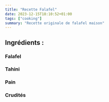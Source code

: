 ```yaml
---
title: "Recette Falafel"
date: 2023-12-15T18:10:52+01:00
tags: ["cooking"]
summary: "Recette originale de falafel maison"
---
```


## Ingrédients :

### Falafel

### Tahini

### Pain

### Crudités
